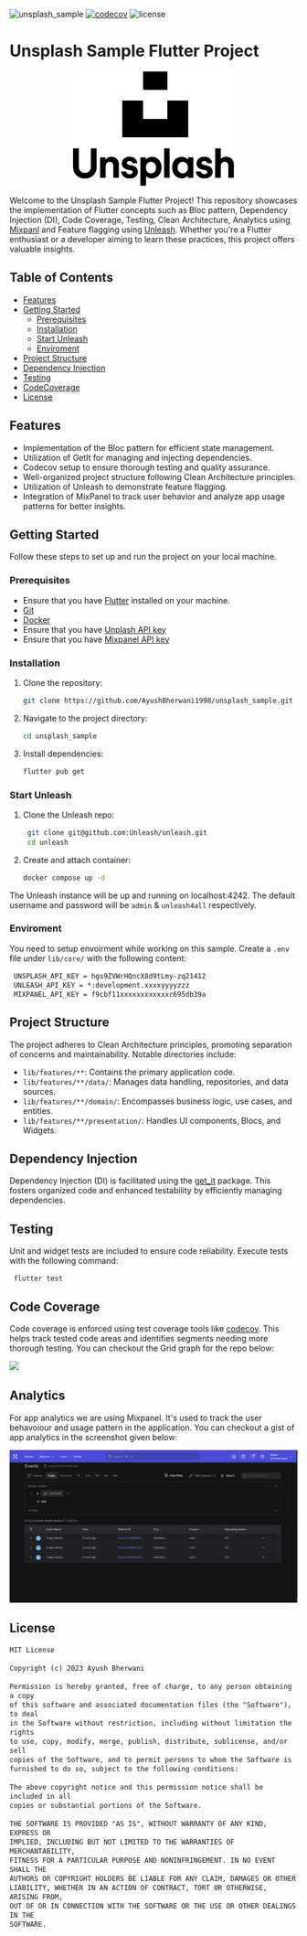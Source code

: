 
![unsplash_sample](https://github.com/AyushBherwani1998/unsplash_sample/actions/workflows/main.yml/badge.svg?branch=main)
[![codecov](https://codecov.io/gh/AyushBherwani1998/unsplash_sample/branch/main/graph/badge.svg?token=N2TBGQQPCU)](https://codecov.io/gh/AyushBherwani1998/unsplash_sample)
![license](https://img.shields.io/badge/license-MIT-blue.svg)
# Unsplash Sample Flutter Project

<p align= "center">
  <img src="./assets/logos/unsplash_logo.png" height="200"/>
</p>

Welcome to the Unsplash Sample Flutter Project! This repository showcases the implementation of Flutter concepts such as Bloc pattern, Dependency Injection (DI), Code Coverage, Testing, Clean Architecture, Analytics using [Mixpanl](https://mixpanel.com/home/) and Feature flagging using [Unleash](https://www.getunleash.io). Whether you're a Flutter enthusiast or a developer aiming to learn these practices, this project offers valuable insights.

## Table of Contents

 - [Features](#features)
 - [Getting Started](#getting-started)
   - [Prerequisites](#prerequisites)
   - [Installation](#installation)
   - [Start Unleash](#start-unleash)
   - [Enviroment](#enviroment)
 - [Project Structure](#project-structure)
 - [Dependency Injection](#dependency-injection)
 - [Testing](#testing)
 - [CodeCoverage](#code-coverage)
 - [License](#license)

## Features

- Implementation of the Bloc pattern for efficient state management.
- Utilization of GetIt for managing and injecting dependencies.
- Codecov setup to ensure thorough testing and quality assurance.
- Well-organized project structure following Clean Architecture principles.
- Utilization of Unleash to demonstrate feature flagging.
- Integration of MixPanel to track user behavior and analyze app usage patterns for better insights.

## Getting Started

Follow these steps to set up and run the project on your local machine.

### Prerequisites

 - Ensure that you have [Flutter](https://flutter.dev/docs/get-started/install) installed on your machine.
 - [Git](https://git-scm.com/)
 - [Docker](https://www.docker.com/)
 - Ensure that you have [Unplash API key](https://unsplash.com/documentation#creating-a-developer-account)
 - Ensure that you have [Mixpanel API key](https://docs.mixpanel.com/docs/tracking/how-tos/api-credentials)
### Installation

1. Clone the repository:
   ```bash
   git clone https://github.com/AyushBherwani1998/unsplash_sample.git
   ```

2. Navigate to the project directory:
   ```bash
   cd unsplash_sample
   ```

3. Install dependencies:
   ```bash
   flutter pub get
   ```
### Start Unleash 

1. Clone the Unleash repo:
   ```bash
    git clone git@github.com:Unleash/unleash.git
    cd unleash
   ```
2. Create and attach container:
   ```bash
   docker compose up -d
   ```

The Unleash instance will be up and running on localhost:4242. The default username and password will be `admin` & `unleash4all` respectively.

### Enviroment

You need to setup envoirment while working on this sample. Create a `.env` file under `lib/core/` with the following content:
   ```
    UNSPLASH_API_KEY = hgs9ZVWrHQncX8d9tLmy-zq21412
    UNLEASH_API_KEY = *:development.xxxxyyyyzzz
    MIXPANEL_API_KEY = f9cbf11xxxxxxxxxxxxc695db39a
   ```

## Project Structure

The project adheres to Clean Architecture principles, promoting separation of concerns and maintainability. Notable directories include:

- `lib/features/**`: Contains the primary application code.
- `lib/features/**/data/`: Manages data handling, repositories, and data sources.
- `lib/features/**/domain/`: Encompasses business logic, use cases, and entities.
- `lib/features/**/presentation/`: Handles UI components, Blocs, and Widgets.

## Dependency Injection

Dependency Injection (DI) is facilitated using the [get_it](https://pub.dev/packages/get_it) package. This fosters organized code and enhanced testability by efficiently managing dependencies.

## Testing

Unit and widget tests are included to ensure code reliability. Execute tests with the following command:

```
 flutter test
```

## Code Coverage

Code coverage is enforced using test coverage tools like [codecov](https://about.codecov.io/). This helps track tested code areas and identifies segments needing more thorough testing. You can checkout the Grid graph for the repo below:

<img src="https://codecov.io/gh/AyushBherwani1998/unsplash_sample/branch/main/graphs/tree.svg?token=N2TBGQQPCU">

## Analytics

For app analytics we are using Mixpanel. It's used to track the user behavoiour and usage pattern in the application. You can checkout a gist of app analytics in the screenshot given below: 

<img src="./assets/images/mixpanel.png">

## License
```
MIT License

Copyright (c) 2023 Ayush Bherwani

Permission is hereby granted, free of charge, to any person obtaining a copy
of this software and associated documentation files (the "Software"), to deal
in the Software without restriction, including without limitation the rights
to use, copy, modify, merge, publish, distribute, sublicense, and/or sell
copies of the Software, and to permit persons to whom the Software is
furnished to do so, subject to the following conditions:

The above copyright notice and this permission notice shall be included in all
copies or substantial portions of the Software.

THE SOFTWARE IS PROVIDED "AS IS", WITHOUT WARRANTY OF ANY KIND, EXPRESS OR
IMPLIED, INCLUDING BUT NOT LIMITED TO THE WARRANTIES OF MERCHANTABILITY,
FITNESS FOR A PARTICULAR PURPOSE AND NONINFRINGEMENT. IN NO EVENT SHALL THE
AUTHORS OR COPYRIGHT HOLDERS BE LIABLE FOR ANY CLAIM, DAMAGES OR OTHER
LIABILITY, WHETHER IN AN ACTION OF CONTRACT, TORT OR OTHERWISE, ARISING FROM,
OUT OF OR IN CONNECTION WITH THE SOFTWARE OR THE USE OR OTHER DEALINGS IN THE
SOFTWARE.
```
